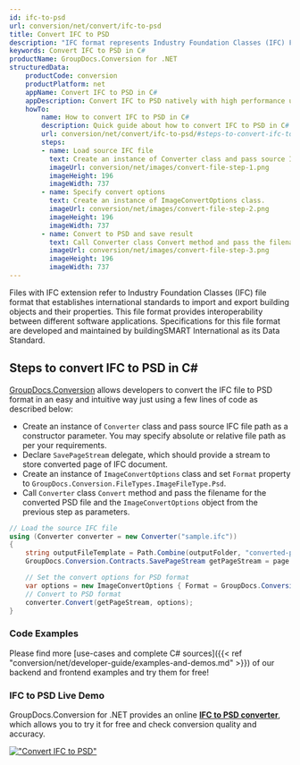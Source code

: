```yaml
---
id: ifc-to-psd
url: conversion/net/convert/ifc-to-psd
title: Convert IFC to PSD
description: "IFC format represents Industry Foundation Classes (IFC) File Format with .ifc extension. Learn how to convert IFC to PSD file programmatically in C# language using GroupDocs.Conversion for .NET library."
keywords: Convert IFC to PSD in C#
productName: GroupDocs.Conversion for .NET
structuredData:
    productCode: conversion
    productPlatform: net
    appName: Convert IFC to PSD in C#
    appDescription: Convert IFC to PSD natively with high performance using C# language and server side GroupDocs.Conversion for .NET APIs, without the use of any software like Microsoft or Open Office.
    howTo:
        name: How to convert IFC to PSD in C# 
        description: Quick guide about how to convert IFC to PSD in C# with high performance and accuracy.
        url: conversion/net/convert/ifc-to-psd/#steps-to-convert-ifc-to-psd-in-c
        steps:
        - name: Load source IFC file 
          text: Create an instance of Converter class and pass source IFC file path as a constructor parameter. You may specify absolute or relative file path as per your requirements. 
          imageUrl: conversion/net/images/convert-file-step-1.png
          imageHeight: 196
          imageWidth: 737
        - name: Specify convert options 
          text: Create an instance of ImageConvertOptions class.
          imageUrl: conversion/net/images/convert-file-step-2.png
          imageHeight: 196
          imageWidth: 737
        - name: Convert to PSD and save result 
          text: Call Converter class Convert method and pass the filename for the converted HTML file and the ImageConvertOptions object from the previous step as parameters.
          imageUrl: conversion/net/images/convert-file-step-3.png
          imageHeight: 196
          imageWidth: 737
---
```


Files with IFC extension refer to  Industry Foundation Classes (IFC) file format that establishes international standards to import and export building objects and their properties. This file format provides interoperability between different software applications. Specifications for this file format are developed and maintained by buildingSMART International as its Data Standard.

## Steps to convert IFC to PSD in C#

[GroupDocs.Conversion](https://products.groupdocs.com/conversion/net) allows developers to convert the IFC file to PSD format in an easy and intuitive way just using a few lines of code as described below:

* Create an instance of `Converter` class and pass source IFC file path as a constructor parameter. You may specify absolute or relative file path as per your requirements. 
* Declare `SavePageStream` delegate, which should provide a stream to store converted page of IFC document.
* Create an instance of `ImageConvertOptions` class and set `Format` property to `GroupDocs.Conversion.FileTypes.ImageFileType.Psd`.
* Call `Converter` class `Convert` method and pass the filename for the converted PSD file and the `ImageConvertOptions` object from the previous step as parameters.

```csharp
// Load the source IFC file
using (Converter converter = new Converter("sample.ifc"))
{
    string outputFileTemplate = Path.Combine(outputFolder, "converted-page-{0}.psd");
    GroupDocs.Conversion.Contracts.SavePageStream getPageStream = page => new FileStream(string.Format(outputFileTemplate, page), FileMode.Create);

    // Set the convert options for PSD format
    var options = new ImageConvertOptions { Format = GroupDocs.Conversion.FileTypes.ImageFileType.Psd };   
    // Convert to PSD format
    converter.Convert(getPageStream, options);
}
```

### Code Examples

Please find more [use-cases and complete C# sources]({{< ref "conversion/net/developer-guide/examples-and-demos.md" >}}) of our backend and frontend examples and try them for free!

### IFC to PSD Live Demo

GroupDocs.Conversion for .NET provides an online [**IFC to PSD converter**](https://products.groupdocs.app/conversion/ifc-to-psd), which allows you to try it for free and check conversion quality and accuracy.

[!["Convert IFC to PSD"](conversion/net/images/convert-to-psd/convert-ifc-to-psd.png)](https://products.groupdocs.app/conversion/ifc-to-psd)